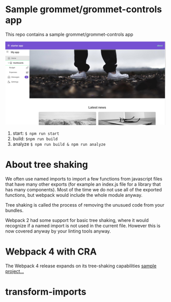 # Sample grommet/grommet-controls app

This repo contains a sample grommet/grommet-controls app 

![sample app](./images/sample-app.jpg?raw=true "Sample app")
1. start: `$ npm run start`
2. build: `$npm run build`
3. analyze `$ npm run build & npm run analyze`

# About tree shaking
We often use named imports to import a few functions from javascript files that have many other exports (for example an index.js file for a library that has many components).
 Most of the time we do not use all of the exported functions, but webpack would include the whole module anyway.

Tree shaking is called the process of removing the unusued code from your bundles.

Webpack 2 had some support for basic tree shaking, where it would recognize if a named import is not used in the current file. However this is now covered anyway by your linting tools anyway.


# Webpack 4 with CRA
The Webpack 4 release expands on its tree-shaking capabilities
[sample project...](./webpack-4)

# transform-imports
